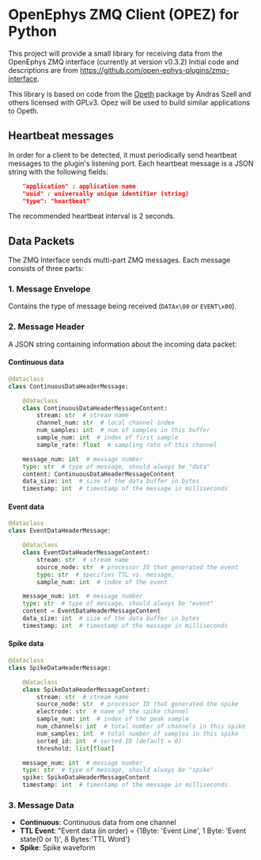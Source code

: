 # OpenEphys ZMQ Client (OPEZ) for Python 

This project will provide a small library for receiving data from the OpenEphys ZMQ
interface (currently at version v0.3.2) Initial code and descriptions are from
https://github.com/open-ephys-plugins/zmq-interface. 

This library is based on code from the [Opeth](https://opeth.readthedocs.io) package by
Andras Szell and others licensed with GPLv3. Opez will be used to build similar applications
to Opeth.


## Heartbeat messages

In order for a client to be detected, it must periodically send heartbeat messages to the
plugin's listening port. Each heartbeat message is a JSON string with the following fields:

```json
    "application" : application name
    "uuid" : universally unique identifier (string)
    "type": "heartbeat"
```

The recommended heartbeat interval is 2 seconds. 

## Data Packets

The ZMQ Interface sends multi-part ZMQ messages. Each message consists of three parts:

### 1. Message Envelope

Contains the type of message being received (`DATAx\00` or `EVENT\x00`).


### 2. Message Header

A JSON string containing information about the incoming data packet:

#### Continuous data

```python
@dataclass
class ContinuousDataHeaderMessage:

    @dataclass
    class ContinuousDataHeaderMessageContent:
        stream: str  # stream name
        channel_num: str  # local channel index
        num_samples: int  # num of samples in this buffer
        sample_num: int  # index of first sample
        sample_rate: float  # sampling rate of this channel

    message_num: int  # message number
    type: str  # type of message, should always be "data"
    content: ContinuousDataHeaderMessageContent
    data_size: int  # size of the data buffer in bytes
    timestamp: int  # timestamp of the message in milliseconds
```

#### Event data

```python
@dataclass
class EventDataHeaderMessage:

    @dataclass
    class EventDataHeaderMessageContent:
        stream: str  # stream name
        source_node: str  # processor ID that generated the event
        type: str  # specifies TTL vs. message,
        sample_num: int  # index of the event

    message_num: int  # message number
    type: str  # type of message, should always be "event"
    content = EventDataHeaderMessageContent
    data_size: int  # size of the data buffer in bytes
    timestamp: int  # timestamp of the message in milliseconds
```

#### Spike data

```python
@dataclass
class SpikeDataHeaderMessage:

    @dataclass
    class SpikeDataHeaderMessageContent:
        stream: str  # stream name
        source_node: str  # processor ID that generated the spike
        electrode: str  # name of the spike channel
        sample_num: int  # index of the peak sample
        num_channels: int  # total number of channels in this spike
        num_samples: int  # total number of samples in this spike
        sorted_id: int  # sorted ID (default = 0)
        threshold: list[float]

    message_num: int  # message number
    type: str  # type of message, should always be "spike"
    spike: SpikeDataHeaderMessageContent
    timestamp: int  # timestamp of the message in milliseconds
```

### 3. Message Data

- **Continuous**: Continuous data from one channel
- **TTL Event**: "Event data (in order) = {1Byte\: 'Event Line', 1 Byte\: 'Event state(0 or 1)', 8 Bytes:'TTL Word'}
- **Spike**: Spike waveform

